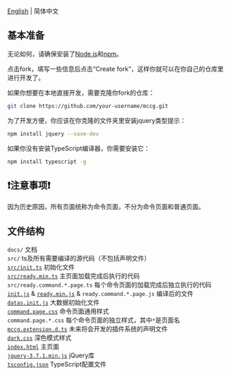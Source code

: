 [English](./EN.md) | 简体中文

## 基本准备
无论如何，请确保安装了[Node.js](https://nodejs.org)和[npm](http://npmjs.org)。

点击fork，填写一些信息后点击“Create fork”，这样你就可以在你自己的仓库里进行开发了。

如果你想要在本地直接开发，需要克隆你fork的仓库：
```bash
git clone https://github.com/your-username/mccg.git
```
为了开发方便，你应该在你克隆的文件夹里安装jquery类型提示：
```bash
npm install jquery --save-dev
```
如果你没有安装TypeScript编译器，你需要安装它：
```bash
npm install typescript -g
```

## ❗注意事项❗
因为历史原因，所有页面统称为命令页面，不分为命令页面和普通页面。

## 文件结构 <!-- 请在每一行结束加上<br />以实现零行间距 -->
`docs/` 文档<br />
`src/` ts及所有需要编译的源代码（不包括声明文件）<br />
[`src/init.ts`](../src/init.ts) 初始化文件<br />
[`src/ready.min.ts`](../src/ready.min.ts) 主页面加载完成后执行的代码<br />
`src/ready.command.*.page.ts` 每个命令页面的加载完成后独立执行的代码<br />
[`init.js`](../init.js) & [`ready.min.js`](../ready.min.js) & `ready.command.*.page.js` 编译后的文件<br />
[`datas.init.js`](../datas.init.js) 大数据初始化文件<br />
[`command.page.css`](../command.page.css) 命令页面通用样式<br />
`command.page.*.css` 每个命令页面的独立样式，其中`*`是页面名<br />
[`mccg.extension.d.ts`](../mccg.extension.d.ts) 未来将会开发的插件系统的声明文件<br />
[`dark.css`](../dark.css) 深色模式样式<br />
[`index.html`](../index.html) 主页面<br />
[`jquery-3.7.1.min.js`](../jquery-3.7.1.min.js) jQuery库<br />
[`tsconfig.json`](../tsconfig.json) TypeScript配置文件<br />